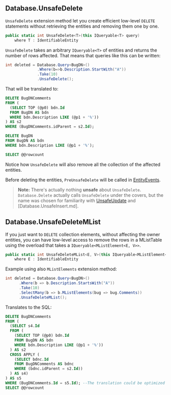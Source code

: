 ## Database.UnsafeDelete

`UnsafeDelete` extension method let you create efficient low-level `DELETE` statements without retrieving the entities and removing them one by one. 

```C#
public static int UnsafeDelete<T>(this IQueryable<T> query)
    where T : IdentifiableEntity
```

`UnsafeDelete` takes an arbitrary `IQueryable<T>` of entities and returns the number of rows affected. That means that queries like this can be written: 

```C#
int deleted = Database.Query<BugDN>()
              .Where(b=>b.Description.StartWith("A"))
              .Take(10)
              .UnsafeDelete();
```

That will be translated to: 

```SQL
DELETE BugDNComments
FROM (
  (SELECT TOP (@p0) bdn.Id
  FROM BugDN AS bdn
  WHERE bdn.Description LIKE (@p1 + '%'))
) AS s2
WHERE (BugDNComments.idParent = s2.Id);

DELETE BugDN
FROM BugDN AS bdn
WHERE bdn.Description LIKE (@p1 + '%');

SELECT @@rowcount
```

Notice how `UnsafeDelete` will also remove all the collection of the affected entities. 

Before deleting the entities, `PreUnsafeDelete` will be called in [EntityEvents](EntityEvents.md). 

> **Note:** There's actually nothing **unsafe**  about `UnsafeDelete`. `Database.Delete` actually calls `UnsafeDelete` under the covers, but the name was chosen for familiarity with [UnsafeUpdate](Database.UnsafeUpdate.md) and [Database.UnsafeInsert.md].


## Database.UnsafeDeleteMList

If you just want to `DELETE` collection elements, without affecting the owner entities, you can have low-level access to remove the rows in a MListTable using the overload that takes a  `IQueryable<MListElement<E, V>>`.

```C#
public static int UnsafeDeleteMList<E, V>(this IQueryable<MListElement<E, V>> mlistQuery)
    where E : IdentifiableEntity
``` 

Example using also `MListElements` extension method:

```C#
int deleted = Database.Query<BugDN>()
	  .Where(b => b.Description.StartsWith("A"))
	  .Take(10)
	  .SelectMany(b => b.MListElements(bug => bug.Comments))
	  .UnsafeDeleteMList();
```

Translates to the SQL:

```SQL
DELETE BugDNComments
FROM (
  (SELECT s4.Id
  FROM (
    (SELECT TOP (@p0) bdn.Id
    FROM BugDN AS bdn
    WHERE bdn.Description LIKE (@p1 + '%'))
  ) AS s2
  CROSS APPLY (
    (SELECT bdnc.Id
    FROM BugDNComments AS bdnc
    WHERE (bdnc.idParent = s2.Id))
  ) AS s4)
) AS s5
WHERE (BugDNComments.Id = s5.Id); --The translation could be optimized 
SELECT @@rowcount
```







 

